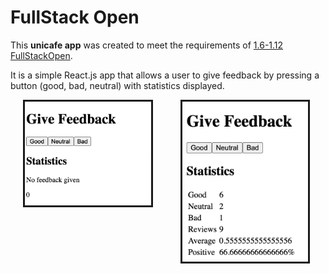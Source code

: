 # FullStack Open

This **unicafe app** was created to meet the requirements of [1.6-1.12 FullStackOpen](https://fullstackopen.com/en/part1/a_more_complex_state_debugging_react_apps#exercises-1-6-1-14).

It is a simple React.js app that allows a user to give feedback by pressing a button (good, bad, neutral) with statistics displayed.

<p>
  <img src="./public/unicafe_screenshot_1.png" width="40%" hspace="20" style="vertical-align: top; border-style: solid;" alt="Unicafe App Screenshot on loading"/>
  <img src="./public/unicafe_screenshot_2.png" width="40%" hspace="20" style="vertical-align: top; border-style: solid;" alt="Unicafe App Screenshot in use"/> 
</p>
